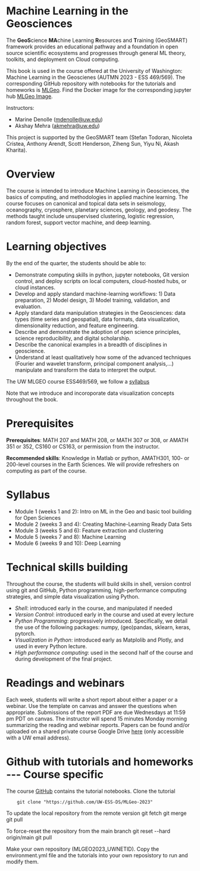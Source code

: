 # Machine Learning in the Geosciences
The **GeoS**cience **MA**chine Learning **R**esources and **T**raining (GeoSMART) framework provides an educational pathway and a foundation in open source scientific ecosystems and progresses through general ML theory, toolkits, and deployment on Cloud computing.

This book is used in the course offered at the University of Washington: Machine Learning in the Geoscienes (AUTMN 2023 - ESS 469/569). The corresponding GitHub repository with notebooks for the tutorials and homeworks is [MLGeo](https://github.com/UW-ESS-DS/MLGeo-2023). Find the Docker image for the corresponding jupyter hub [MLGeo Image](https://github.com/UW-ESS-DS/MLGeo-image).

Instructors:

- Marine Denolle (mdenolle@uw.edu)
- Akshay Mehra (akmehra@uw.edu)

This project is supported by the GeoSMART team (Stefan Todoran, Nicoleta Cristea, Anthony Arendt, Scott Henderson, Ziheng Sun, Yiyu Ni, Akash Kharita).

# Overview
The course is intended to introduce Machine Learning in Geosciences, the basics of computing, and methodologies in applied machine learning. The course focuses on canonical and topical data sets in seismology, oceanography, cryosphere, planetary sciences, geology, and geodesy. The methods taught include unsupervised clustering, logistic regression, random forest, support vector machine, and deep learning.

<!-- # Student version
Some chapters will include code sections which students should attempt to write on their own first before viewing the solution. The student version of this book automatically clears sections marked by the instructor as student response, and can be accessed via the link below. 

[![Student Version](../img/student_version_badge.svg)](https://geo-smart.github.io/mlgeo-book/) -->

# Learning objectives 
By the end of the quarter, the students should be able to:

- Demonstrate computing skills in python, jupyter notebooks, Git version control, and deploy scripts on local computers, cloud-hosted hubs, or cloud instances.
- Develop and apply standard machine-learning workflows: 1) Data preparation, 2) Model design, 3) Model training, validation, and evaluation.
- Apply standard data manipulation strategies in the Geosciences: data types (time series and geospatial), data formats, data visualization, dimensionality reduction, and feature engineering.
- Describe and demonstrate the adoption of open science principles, science reproducibility, and digital scholarship.
- Describe the canonical examples in a breadth of disciplines in geoscience.
- Understand at least qualitatively how some of the advanced techniques (Fourier and wavelet transform, principal component analysis,…) manipulate and transform the data to interpret the output.

The UW MLGEO course ESS469/569, we follow a [syllabus](about_this_book/MLGeo_2024.pdf)

<!-- 
# Tiered learning
Because students do not need to be experts on all materials covered in this course, we divide each topic into three levels: **Beginner (Level 1)**, **Intermediate (Level 2)**, and **Advanced (Level 3)**. We tag these levels throughout the book.  -->

Note that we introduce and incoroporate data visualization concepts throughout the book.

# Prerequisites
**Prerequisites**: MATH 207 and MATH 208, or MATH 307 or 308, or AMATH 351 or 352, CS160 or CS163, or permission from the instructor.

**Recommended skills**: Knowledge in Matlab or python, AMATH301, 100- or 200-level courses in the Earth Sciences. We will provide refreshers on computing as part of the course.

# Syllabus
- Module 1 (weeks 1 and 2): Intro on ML in the Geo and basic tool building for Open Sciences 
- Module 2 (weeks 3 and 4): Creating Machine-Learning Ready Data Sets
- Module 3 (weeks 5 and 6): Feature extraction and clustering
- Module 5 (weeks 7 and 8): Machine Learning
- Module 6 (weeks 9 and 10): Deep Learning

# Technical skills building
Throughout the course, the students will build skills in shell, version control using git and GitHub, Python programming, high-performance computing strategies, and simple data visualization using Python. 
- _Shell_: introduced early in the course, and manipulated if needed
- _Version Control_: introduced early in the course and used at every lecture
- _Python Programming_: progressively introduced. Specifically, we detail the use of the following packages: numpy, (geo)pandas, sklearn, keras, pytorch.
- _Visualization in Python_: introduced early as Matplolib and Plotly, and used in every Python lecture.
- _High performance computing_: used in the second half of the course and during development of the final project.

# Readings and webinars
Each week, students will write a short report about either a paper or a webinar. Use the template on canvas and answer the questions when appropriate. Submissions of the report PDF are due Wednesdays at 11:59 pm PDT on canvas. The instructor will spend 15 minutes Monday morning summarizing the reading and webinar reports. Papers can be found and/or uploaded on a shared private course Google Drive [here](https://drive.google.com/drive/folders/1dyxfslCLzFFTYtX_vbjudlzaXvOxkepe?usp=sharing) (only accessible with a UW email address).

# Github with tutorials and homeworks --- Course specific
The course [GitHub](https://github.com/UW-ESS-DS/MLGeo-2023) contains the tutorial notebooks. Clone the tutorial

        git clone "https://github.com/UW-ESS-DS/MLGeo-2023"

To update the local repository from the remote version
        git fetch
        git merge
        git pull

To force-reset the repository from the main branch
        git reset --hard origin/main
        git pull

Make your own repository (MLGEO2023_UWNETID). Copy the environment.yml file and the tutorials into your own reposistory to run and modify them.